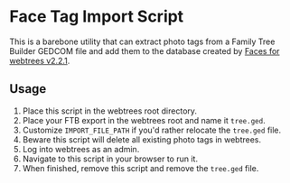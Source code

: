 # Face Tag Import Script
This is a barebone utility that can extract photo tags from a Family Tree
Builder GEDCOM file and add them to the database created by
[Faces for webtrees v2.2.1](https://github.com/UksusoFF/webtrees-faces/releases/tag/v2.2.1).

## Usage
1. Place this script in the webtrees root directory.
1. Place your FTB export in the webtrees root and name it `tree.ged`.
1. Customize `IMPORT_FILE_PATH` if you'd rather relocate the `tree.ged` file.
1. Beware this script will delete all existing photo tags in webtrees.
1. Log into webtrees as an admin.
1. Navigate to this script in your browser to run it.
1. When finished, remove this script and remove the `tree.ged` file.